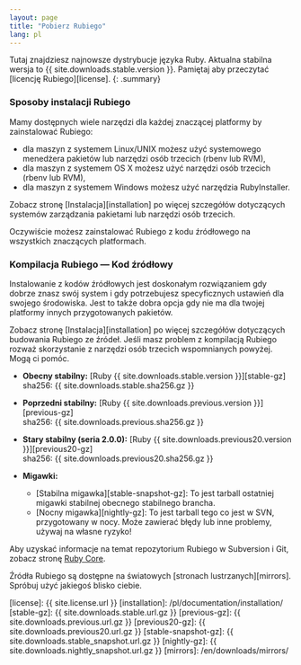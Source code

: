 ```yaml
---
layout: page
title: "Pobierz Rubiego"
lang: pl
---
```


Tutaj znajdziesz najnowsze dystrybucje języka Ruby. Aktualna stabilna
wersja to {{ site.downloads.stable.version }}. Pamiętaj aby przeczytać
[licencję Rubiego][license].
{: .summary}

### Sposoby instalacji Rubiego

Mamy dostępnych wiele narzędzi dla każdej znaczącej platformy by zainstalować
Rubiego:

* dla maszyn z systemem Linux/UNIX możesz użyć systemowego menedżera pakietów
  lub narzędzi osób trzecich (rbenv lub RVM),
* dla maszyn z systemem OS X możesz użyć narzędzi osób trzecich (rbenv lub RVM),
* dla maszyn z systemem Windows możesz użyć narzędzia RubyInstaller.

Zobacz stronę [Instalacja][installation] po więcej szczegółów dotyczących
systemów zarządzania pakietami lub narzędzi osób trzecich.

Oczywiście możesz zainstalować Rubiego z kodu źródłowego na wszystkich
znaczących platformach.

### Kompilacja Rubiego — Kod źródłowy

Instalowanie z kodów źródłowych jest doskonałym rozwiązaniem gdy dobrze
znasz swój system i gdy potrzebujesz specyficznych ustawień dla swojego
środowiska. Jest to także dobra opcja gdy nie ma dla twojej platformy
innych przygotowanych pakietów.

Zobacz stronę [Instalacja][installation] po więcej szczegółów dotyczących
budowania Rubiego ze źródeł. Jeśli masz problem z kompilacją Rubiego rozważ
skorzystanie z narzędzi osób trzecich wspomnianych powyżej. Mogą ci pomóc.

* **Obecny stabilny:**
  [Ruby {{ site.downloads.stable.version }}][stable-gz]<br>
  sha256: {{ site.downloads.stable.sha256.gz }}

* **Poprzedni stabilny:**
  [Ruby {{ site.downloads.previous.version }}][previous-gz]<br>
  sha256: {{ site.downloads.previous.sha256.gz }}

* **Stary stabilny (seria 2.0.0):**
  [Ruby {{ site.downloads.previous20.version }}][previous20-gz]<br>
  sha256: {{ site.downloads.previous20.sha256.gz }}

* **Migawki:**
  * [Stabilna migawka][stable-snapshot-gz]:
    To jest tarball ostatniej migawki stabilnej obecnego stabilnego brancha.
  * [Nocny migawka][nightly-gz]:
    To jest tarball tego co jest w SVN, przygotowany
    w nocy. Może zawierać błędy lub inne problemy, używaj na własne ryzyko!

Aby uzyskać informacje na temat repozytorium Rubiego w Subversion i Git,
zobacz stronę [Ruby Core](/en/community/ruby-core/).

Źródła Rubiego są dostępne na światowych
[stronach lustrzanych][mirrors].
Spróbuj użyć jakiegoś blisko ciebie.



[license]: {{ site.license.url }}
[installation]: /pl/documentation/installation/
[stable-gz]: {{ site.downloads.stable.url.gz }}
[previous-gz]: {{ site.downloads.previous.url.gz }}
[previous20-gz]: {{ site.downloads.previous20.url.gz }}
[stable-snapshot-gz]: {{ site.downloads.stable_snapshot.url.gz }}
[nightly-gz]: {{ site.downloads.nightly_snapshot.url.gz }}
[mirrors]: /en/downloads/mirrors/

